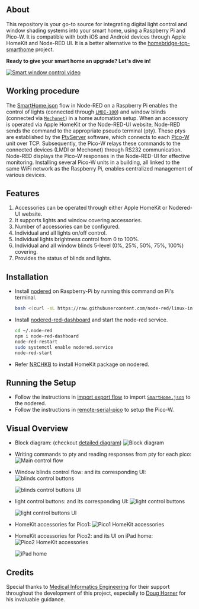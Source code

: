 ## About
This repository is your go-to source for integrating digital light control and window shading systems into your smart home, using a Raspberry Pi and Pico-W. It is compatible with both iOS and Android devices through Apple HomeKit and Node-RED UI. It is a better alternative to the [homebridge-tcp-smarthome](https://github.com/RajkumarGara/homebridge-tcp-smarthome) project. 

**Ready to give your smart home an upgrade? Let's dive in!**

[![Smart window control video](img/7.GIF)](https://youtu.be/M36LoMouvPg)

## Working procedure
The [SmartHome.json](./SmartHome.json) flow in Node-RED on a Raspberry Pi enables the control of lights (connected through [`LMDI-100`](./docs/LMDI_Serial_Protocol.pdf)) and window blinds (connected via [`Mechonet`](./docs/Mecho_Shade_Serial_Protocol.pdf)) in a home automation setup. When an accessory is operated via Apple HomeKit or the Node-RED-UI website, Node-RED sends the command to the appropriate pseudo terminal (pty). These ptys are established by the [PtyServer](https://github.com/RajkumarGara/remote-serial-pico/blob/main/src/pi/PtyServer.js) software, which connects to each [Pico-W](https://github.com/RajkumarGara/remote-serial-pico/blob/main/src/pico/main.py) unit over TCP. Subsequently, the Pico-W relays these commands to the connected devices (LMDI or Mechonet) through RS232 communication. Node-RED displays the Pico-W responses in the Node-RED-UI for effective monitoring. Installing several Pico-W units in a building, all linked to the same WiFi network as the Raspberry Pi, enables centralized management of various devices.

## Features
1. Accessories can be operated through either Apple HomeKit or Nodered-UI website.
2. It supports lights and window covering accessories.
3. Number of accessories can be configured.
4. Individual and all lights on/off control.
5. Individual lights brightness control from 0 to 100%.
6. Individual and all window blinds 5-level (0%, 25%, 50%, 75%, 100%) covering.
7. Provides the status of blinds and lights.

## Installation
* Install [nodered](https://nodered.org/docs/getting-started/raspberrypi) on Raspberry-Pi by running this command on Pi's terminal.
    ```bash
    bash <(curl -sL https://raw.githubusercontent.com/node-red/linux-installers/master/deb/update-nodejs-and-nodered)
    ```  
* Install [nodered-red-dashboard](https://flows.nodered.org/node/node-red-dashboard) and start the node-red service.
    ```bash
    cd ~/.node-red
    npm i node-red-dashboard
    node-red-restart
    sudo systemctl enable nodered.service
    node-red-start
    ```  
* Refer [NRCHKB](https://github.com/NRCHKB/node-red-contrib-homekit-bridged?tab=readme-ov-file#easy-install) to install HomeKit package on nodered.

## Running the Setup
* Follow the instructions in [import export flow](https://flowfuse.com/blog/2023/03/3-quick-node-red-tips-5/#1.-copy-and-share-your-flows-using-export-and-import) to import [`SmartHome.json`](./SmartHome.json) to the nodered.
* Follow the instructions in [remote-serial-pico](https://github.com/RajkumarGara/remote-serial-pico) to setup the Pico-W.

## Visual Overview
* Block diagram: (checkout [detailed diagram](https://github.com/RajkumarGara/remote-serial-pico/blob/main/img/2.jpg))
    ![Block diagram](img/1.jpg)

* Writing commands to pty and reading responses from pty for each pico:
    ![Main control flow](img/2.jpg)

* Window blinds control flow: and its corresponding UI:
    ![blinds control buttons](img/3.jpg)

    ![blinds control buttons UI](img/8.jpg)

* light control buttons: and its corresponding UI:
    ![light control buttons](img/4.jpg)

    ![light control buttons UI](img/9.jpg)

* HomeKit accessories for Pico1:
    ![Pico1 HomeKit accessories](img/5.jpg)

* HomeKit accessories for Pico2: and its UI on iPad home:
    ![Pico2 HomeKit accessories](img/6.jpg)

    ![iPad home](img/10.jpg)

## Credits
Special thanks to [Medical Informatics Engineering](https://www.mieweb.com/) for their support throughout the development of this project, especially to [Doug Horner](https://github.com/horner) for his invaluable guidance.